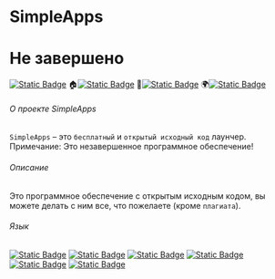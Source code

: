 # SimpleApps
# Не завершено
[![Static Badge](https://img.shields.io/badge/SimpleApps--999999)](#SimpleApps) 🏠[![Static Badge](https://img.shields.io/badge/Домашняя_страница--999999)](#О_проекте_SimpleApps) 📄[![Static Badge](https://img.shields.io/badge/Описание--999999)](#Описание) 🌍[![Static Badge](https://img.shields.io/badge/Язык--999999)](#Язык)

###### О проекте SimpleApps
`SimpleApps` – это `бесплатный` и `открытый исходный код` лаунчер.
Примечание: Это незавершенное программное обеспечение!

###### Описание
Это программное обеспечение с открытым исходным кодом, вы можете делать с ним все, что пожелаете (кроме `плагиата`).

###### Язык
[![Static Badge](https://img.shields.io/badge/Английский--0000ff)](README.md) [![Static Badge](https://img.shields.io/badge/Китайский--ff0000)](README-cn.md) [![Static Badge](https://img.shields.io/badge/Японский--ff8800)](README-jp.md) [![Static Badge](https://img.shields.io/badge/Волаллийский--888888)](REAADME-wtf.md) [![Static Badge](https://img.shields.io/badge/Китайский_Генг_издание--00ff00)](README-cao.md) [![Static Badge](https://img.shields.io/badge/Русский--8888ff)](README-ru.md)
